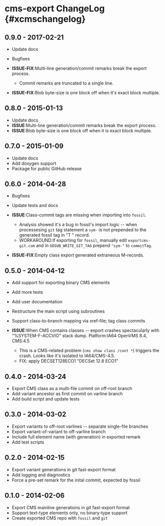 cms-export ChangeLog  {#xcmschangelog}
====================


## 0.9.0 - 2017-02-21

- Update docs
- Bugfixes
- __ISSUE-FIX__:Multi-line generation/commit remarks break the export process.
  - Commit remarks are truncated to a single line.

- __ISSUE-FIX__:Blob byte-size is one block off when it's exact block multiple.


## 0.8.0 - 2015-01-13

- Update docs
- __ISSUE__:Multi-line generation/commit remarks break the export process.
- __ISSUE__:Blob byte-size is one block off when it is exact block multiple.


## 0.7.0 - 2015-01-09

- Update docs
- Add doxygen support
- Package for public GitHub release


## 0.6.0 - 2014-04-28

- Bugfixes
- Update tests and docs

- __ISSUE__:Class-commit tags are missing when importing into `fossil`.
  - Analysis showed it's a bug in fossil's import logic -- when processesing `git`
    tag statement a `sym-` is not prepended to the generated fossil tag in "T "
    record.
  - WORKAROUND:If exporting for `fossil`, manually edit `exportcms-git.com` and
    in `GOSUB_WRITE_GIT_TAG` prepend `"sym-"` to `commitTag`.

- __ISSUE-FIX__:Empty class export generated extraneous M-records.



## 0.5.0 - 2014-04-12

- Add support for exporting binary CMS elements
- Add more tests
- Add user documentation
- Restructure the main script using subroutines
- Support class-to-branch mapping via xref-file; tag class commits


- __ISSUE__:When CMS contains classes -- export crashes spectacularly with
  "%SYSTEM-F-ACCVIO" stack dump. Platform:IA64 OpenVMS 8.4, CMS:4.5
  - This is a CMS-related problem (`cms show class /cont *`) triggers the crash.
    Looks like it's isolated to IA64/CMS-4.5.
  - FIX: apply DECSET128ECO1 "DECSet 12.8 ECO1"


## 0.4.0 - 2014-03-24

- Export CMS class as a multi-file commit on off-root branch
- Add variant ancestor as first commit on varline branch
- Add build script and update tests


## 0.3.0 - 2014-03-02

- Export variants to off-root varlines -- separate single-file branches
- Export variant-of-variant to off-varline branch
- Include full element name (with generation) in exported remark
- Add test scripts


## 0.2.0 - 2014-02-15

- Export variant generations in git fast-export format
- Add logging and diagnostics
- Force a pre-set remark for the inital commit, expected by fossil

## 0.1.0 - 2014-02-06

- Export CMS mainline generations in git fast-export format
- Support text-type elements only, no binary-type support
- Create exported CMS repo with `fossil` and `git`
